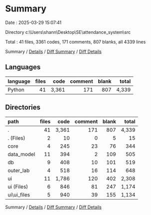 # Summary

Date : 2025-03-29 15:07:41

Directory c:\\Users\\shann\\Desktop\\SE\\attendance_system\\src

Total : 41 files,  3361 codes, 171 comments, 807 blanks, all 4339 lines

Summary / [Details](details.md) / [Diff Summary](diff.md) / [Diff Details](diff-details.md)

## Languages
| language | files | code | comment | blank | total |
| :--- | ---: | ---: | ---: | ---: | ---: |
| Python | 41 | 3,361 | 171 | 807 | 4,339 |

## Directories
| path | files | code | comment | blank | total |
| :--- | ---: | ---: | ---: | ---: | ---: |
| . | 41 | 3,361 | 171 | 807 | 4,339 |
| . (Files) | 2 | 10 | 0 | 5 | 15 |
| core | 4 | 245 | 23 | 76 | 344 |
| data_model | 11 | 394 | 2 | 109 | 505 |
| db | 9 | 408 | 10 | 101 | 519 |
| outer_lab | 4 | 518 | 16 | 114 | 648 |
| ui | 11 | 1,786 | 120 | 402 | 2,308 |
| ui (Files) | 6 | 846 | 81 | 247 | 1,174 |
| ui\\ui_files | 5 | 940 | 39 | 155 | 1,134 |

Summary / [Details](details.md) / [Diff Summary](diff.md) / [Diff Details](diff-details.md)